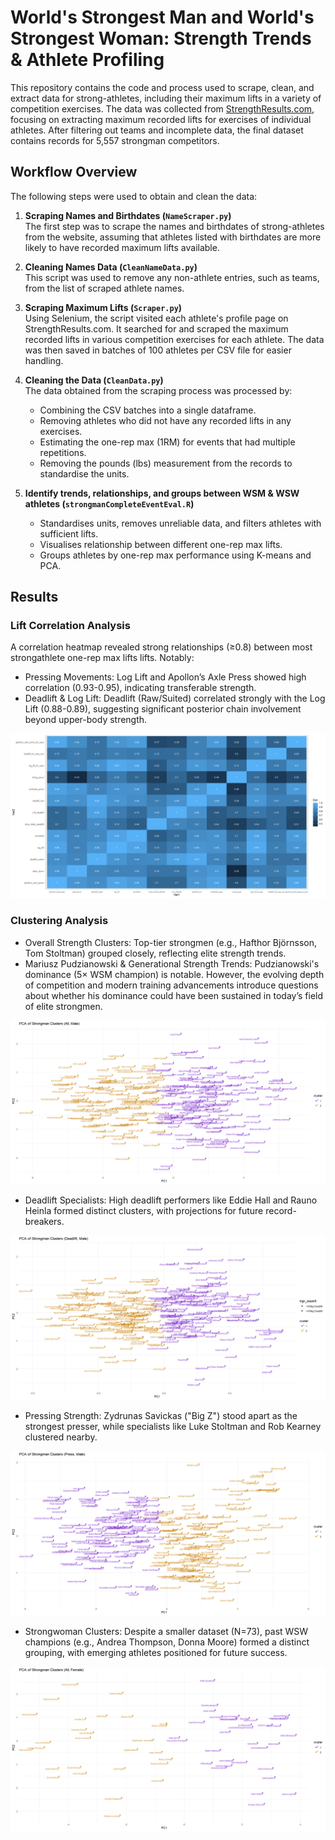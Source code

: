 # World's Strongest Man and World's Strongest Woman: Strength Trends & Athlete Profiling 

This repository contains the code and process used to scrape, clean, and extract data for strong-athletes, including their maximum lifts in a variety of competition exercises. The data was collected from [StrengthResults.com](https://strengthresults.com/statistics/profiles/cdcf-bbb4-4d7f-9306-26a3137e212e), focusing on extracting maximum recorded lifts for exercises of individual athletes. After filtering out teams and incomplete data, the final dataset contains records for 5,557 strongman competitors.

## Workflow Overview

The following steps were used to obtain and clean the data:

1. **Scraping Names and Birthdates (`NameScraper.py`)**  
   The first step was to scrape the names and birthdates of strong-athletes from the website, assuming that athletes listed with birthdates are more likely to have recorded maximum lifts available.
  
2. **Cleaning Names Data (`CleanNameData.py`)**  
   This script was used to remove any non-athlete entries, such as teams, from the list of scraped athlete names.

3. **Scraping Maximum Lifts (`Scraper.py`)**  
   Using Selenium, the script visited each athlete's profile page on StrengthResults.com. It searched for and scraped the maximum recorded lifts in various competition exercises for each athlete. The data was then saved in batches of 100 athletes per CSV file for easier handling.

4. **Cleaning the Data (`CleanData.py`)**  
   The data obtained from the scraping process was processed by:
     - Combining the CSV batches into a single dataframe.
     - Removing athletes who did not have any recorded lifts in any exercises.
     - Estimating the one-rep max (1RM) for events that had multiple repetitions.
     - Removing the pounds (lbs) measurement from the records to standardise the units.

5. **Identify trends, relationships, and groups between WSM & WSW athletes (`strongmanCompleteEventEval.R`)**
   - Standardises units, removes unreliable data, and filters athletes with sufficient lifts.
   - Visualises relationship between different one-rep max lifts.
   - Groups athletes by one-rep max performance using K-means and PCA.
  
## Results

### Lift Correlation Analysis
A correlation heatmap revealed strong relationships (≥0.8) between most strongathlete one-rep max lifts lifts. Notably:
- Pressing Movements: Log Lift and Apollon’s Axle Press showed high correlation (0.93-0.95), indicating transferable strength.
- Deadlift & Log Lift: Deadlift (Raw/Suited) correlated strongly with the Log Lift (0.88-0.89), suggesting significant posterior chain involvement beyond upper-body strength.

![My Image](Images/CorPlot.png)

### Clustering Analysis
- Overall Strength Clusters: Top-tier strongmen (e.g., Hafthor Björnsson, Tom Stoltman) grouped closely, reflecting elite strength trends.
- Mariusz Pudzianowski & Generational Strength Trends: Pudzianowski's dominance (5× WSM champion) is notable. However, the evolving depth of competition and modern training advancements introduce questions about whether his dominance could have been sustained in today’s field of elite strongmen.

![My Image](Images/strongmancompletecluster.png)

- Deadlift Specialists: High deadlift performers like Eddie Hall and Rauno Heinla formed distinct clusters, with projections for future record-breakers.

![My Image](Images/strongmandeadliftcluster.png)
  
- Pressing Strength: Zydrunas Savickas ("Big Z") stood apart as the strongest presser, while specialists like Luke Stoltman and Rob Kearney clustered nearby.

![My Image](Images/strongmanpresscluster.png)

- Strongwoman Clusters: Despite a smaller dataset (N=73), past WSW champions (e.g., Andrea Thompson, Donna Moore) formed a distinct grouping, with emerging athletes positioned for future success.

![My Image](Images/strongwomancompletecluster.png)
